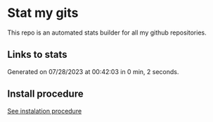 # Stat my gits

This repo is an automated stats builder for all my github repositories.

## Links to stats


Generated on 07/28/2023 at 00:42:03 in 0 min, 2 seconds.

## Install procedure

[See instalation procedure](./src/install.md)
